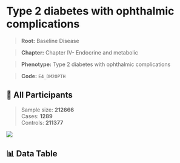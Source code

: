 # Type 2 diabetes with ophthalmic complications

> **Root:** Baseline Disease  

> **Chapter:** Chapter IV- Endocrine and metabolic  

> **Phenotype:** Type 2 diabetes with ophthalmic complications  

> **Code:** `E4_DM2OPTH`

## 🧪 All Participants  
> Sample size: **212666**  
> Cases: **1289**  
> Controls: **211377**
<img src="/Sensitive/Figures/ALL/Incidence/E4_DM2OPTH.png"/>

## 📊 Data Table
<CsvTableMRF src="/Sensitive/Data/ALL/Incidence/COX_E4_DM2OPTH.csv"/>


